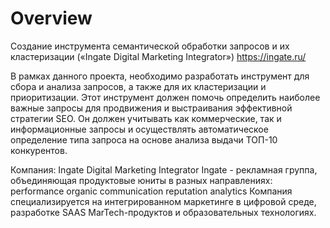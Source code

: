 # Overview
Создание инструмента семантической обработки запросов и их кластеризации («Ingate Digital Marketing Integrator») https://ingate.ru/ 

В рамках данного проекта, необходимо разработать инструмент для сбора и анализа запросов, а также для их кластеризации и приоритизации.
Этот инструмент должен помочь определить наиболее важные запросы для продвижения и выстраивания эффективной стратегии SEO. 
Он должен учитывать как коммерческие, так и информационные запросы и осуществлять автоматическое определение типа запроса на основе анализа
выдачи ТОП-10 конкурентов.

Компания: Ingate Digital Marketing Integrator
Ingate - рекламная группа, объединяющая продуктовые юниты в разных направлениях:
performance
organic
communication
reputation
analytics
Компания специализируется на интегрированном маркетинге в цифровой среде, разработке SAAS MarTech-продуктов и образовательных технологиях.

